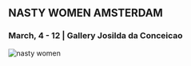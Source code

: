    
   
   ## NASTY WOMEN AMSTERDAM
   ### March, 4 - 12 |  Gallery Josilda da Conceicao

![nasty women](https://c1.staticflickr.com/3/2257/32944345781_ecc0970a4a_z.jpg)
